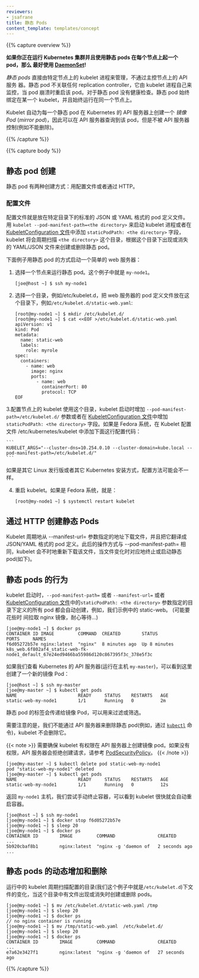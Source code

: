 ```yaml
---
reviewers:
- jsafrane
title: 静态 Pods
content_template: templates/concept
---
```

<!--
---
reviewers:
- jsafrane
title: Static Pods
content_template: templates/concept
---
--->

{{% capture overview %}}

<!--
**If you are running clustered Kubernetes and are using static pods to run a pod on every node, you should probably be using a [DaemonSet](/docs/concepts/workloads/controllers/daemonset/)!**
--->
**如果你正在运行 Kubernetes 集群并且使用静态 pods 在每个节点上起一个 pod，那么
最好使用 [DaemonSet](/docs/concepts/workloads/controllers/daemonset/)!**

<!--
*Static pods* are managed directly by kubelet daemon on a specific node, without the API server observing it. It does not have an associated replication controller, and kubelet daemon itself watches it and restarts it when it crashes. There is no health check. Static pods are always bound to one kubelet daemon and always run on the same node with it.
--->
*静态 pods* 直接由特定节点上的 kubelet 进程来管理，不通过主控节点上的 API 服务
器。静态 pod 不关联任何 replication controller，它由 kubelet 进程自己来监控，当 pod 崩溃时重启该 pod。对于静态 pod 没有健康检查。静态 pod 始终绑定在某一个 kubelet，并且始终运行在同一个节点上。

<!--
Kubelet automatically tries to create a *mirror pod* on the Kubernetes API server for each static pod.
This means that the pods are visible on the API server but cannot be controlled from there.
--->
Kubelet 自动为每一个静态 pod 在 Kubernetes 的 API 服务器上创建一个 *镜像 Pod* (*mirror pod*)，因此可以在 API 服务器查询到该 pod，但是不被 API 服务器控制(例如不能删除)。

{{% /capture %}}


{{% capture body %}}

<!--
## Static pod creation

Static pod can be created in two ways: either by using configuration file(s) or by HTTP.
--->
## 静态 pod 创建

静态 pod 有两种创建方式：用配置文件或者通过 HTTP。

<!--
### Configuration files

The configuration files are just standard pod definitions in json or yaml format in a specific directory. Use `kubelet --pod-manifest-path=<the directory>` to start kubelet daemon or add the `staticPodPath: <the directory>` field in the [KubeletConfiguration file](/docs/tasks/administer-cluster/kubelet-config-file), which periodically scans the directory and creates/deletes static pods as yaml/json files appear/disappear there.
Note that kubelet will ignore files starting with dots when scanning the specified directory.
--->
### 配置文件

配置文件就是放在特定目录下的标准的 JSON 或 YAML 格式的 pod 定义文件。用 `kubelet --pod-manifest-path=<the directory>` 来启动 kubelet 进程或者在 [KubeletConfiguration 文件](/docs/tasks/administer-cluster/kubelet-config-file)中添加 `staticPodPath: <the directory>` 字段，kubelet 将会周期扫描 `<the directory>` 这个目录，根据这个目录下出现或消失的 YAML/JSON 文件来创建或删除静态 pod。

<!--
For example, this is how to start a simple web server as a static pod:

1. Choose a node where we want to run the static pod. In this example, it's `my-node1`.

    ```
    [joe@host ~] $ ssh my-node1
    ```

2. Choose a directory, say `/etc/kubelet.d` and place a web server pod definition there, e.g. `/etc/kubelet.d/static-web.yaml`:
--->
下面例子用静态 pod 的方式启动一个简单的 web 服务器：

1. 选择一个节点来运行静态 pod。这个例子中就是 `my-node1`。

    ```
    [joe@host ~] $ ssh my-node1
    ```

2. 选择一个目录，例如/etc/kubelet.d，把 web 服务器的 pod 定义文件放在这个目录下，例如`/etc/kubelet.d/static-web.yaml`:

    ```
    [root@my-node1 ~] $ mkdir /etc/kubelet.d/
    [root@my-node1 ~] $ cat <<EOF >/etc/kubelet.d/static-web.yaml
    apiVersion: v1
    kind: Pod
    metadata:
      name: static-web
      labels:
        role: myrole
    spec:
      containers:
        - name: web
          image: nginx
          ports:
            - name: web
              containerPort: 80
              protocol: TCP
    EOF
    ```

<!--
3. Configure your kubelet daemon on the node to use this directory by running it with `--pod-manifest-path=/etc/kubelet.d/` argument or add the `staticPodPath: <the directory>` field in the [KubeletConfiguration file](/docs/tasks/administer-cluster/kubelet-config-file).
    On Fedora edit `/etc/kubernetes/kubelet` to include this line:

    ```
    KUBELET_ARGS="--cluster-dns=10.254.0.10 --cluster-domain=kube.local --pod-manifest-path=/etc/kubelet.d/"
    ```

    Instructions for other distributions or Kubernetes installations may vary.
--->
3.配置节点上的 kubelet 使用这个目录，kubelet 启动时增加 `--pod-manifest-path=/etc/kubelet.d/` 参数或者在 [KubeletConfiguration 文件](/docs/tasks/administer-cluster/kubelet-config-file)中增加 `staticPodPath: <the directory>` 字段。如果是 Fedora 系统，在 Kubelet 配置文件 /etc/kubernetes/kubelet 中添加下面这行配置代码：

    ```
    KUBELET_ARGS="--cluster-dns=10.254.0.10 --cluster-domain=kube.local --pod-manifest-path=/etc/kubelet.d/"
    ```

如果是其它 Linux 发行版或者其它 Kubernetes 安装方式，配置方法可能会不一样。

<!--
4. Restart kubelet. On Fedora, this is:
--->
4. 重启 kubelet。如果是 Fedora 系统，就是：

    ```
    [root@my-node1 ~] $ systemctl restart kubelet
    ```
<!--
### Pods created via HTTP

Kubelet periodically downloads a file specified by `--manifest-url=<URL>` argument and interprets it as a json/yaml file with a pod definition. It works the same as `--pod-manifest-path=<directory>`, i.e. it's reloaded every now and then and changes are applied to running static pods (see below).
--->
## 通过 HTTP 创建静态 Pods

Kubelet 周期地从 --manifest-url=<URL> 参数指定的地址下载文件，并且把它翻译成 JSON/YAML 格式的 pod 定义。此后的操作方式与 --pod-manifest-path=<directory> 相同，kubelet 会不时地重新下载该文件，当文件变化时对应地终止或启动静态 pod(如下)。

<!--
## Behavior of static pods

When kubelet starts, it automatically starts all pods defined in directory specified in `--pod-manifest-path=` or `--manifest-url=` arguments or add the `staticPodPath: <the directory>` field in the [KubeletConfiguration file](/docs/tasks/administer-cluster/kubelet-config-file), i.e. our static-web.  (It may take some time to pull nginx image, be patient…):
--->
## 静态 pods 的行为

kubelet 启动时，`--pod-manifest-path=` 或者 `--manifest-url=` 或者[KubeletConfiguration 文件](/docs/tasks/administer-cluster/kubelet-config-file)中的`staticPodPath: <the directory>` 参数指定的目录下定义的所有 pod 都会自动创建，例如，我们示例中的 static-web。 (可能要花些时
间拉取 nginx 镜像，耐心等待...)

```shell
[joe@my-node1 ~] $ docker ps
CONTAINER ID IMAGE         COMMAND  CREATED        STATUS         PORTS     NAMES
f6d05272b57e nginx:latest  "nginx"  8 minutes ago  Up 8 minutes             k8s_web.6f802af4_static-web-fk-node1_default_67e24ed9466ba55986d120c867395f3c_378e5f3c
```

<!--
If we look at our Kubernetes API server (running on host `my-master`), we see that a new mirror-pod was created there too:
--->
如果我们查看 Kubernetes 的 API 服务器(运行在主机 `my-master`)，可以看到这里创建了一个新的镜像 Pod：

```shell
[joe@host ~] $ ssh my-master
[joe@my-master ~] $ kubectl get pods
NAME                       READY     STATUS    RESTARTS   AGE
static-web-my-node1        1/1       Running   0          2m
```

<!--
Labels from the static pod are propagated into the mirror-pod and can be used as usual for filtering.

Notice we cannot delete the pod with the API server (e.g. via [`kubectl`](/docs/user-guide/kubectl/) command), kubelet simply won't remove it.
--->
静态 pod 的标签会传递给镜像 Pod，可以用来过滤或筛选。

需要注意的是，我们不能通过 API 服务器来删除静态 pod(例如，通过 [`kubectl`](/docs/user-guide/kubectl/) 命令)，kubelet 不会删除它。

<!--
{{< note >}}
Make sure the kubelet has permission to create the mirror pod in the API server. If not, the creation request is rejected by the API server. See
[PodSecurityPolicy](/docs/concepts/policy/pod-security-policy/).
{{< /note >}}
--->
{{< note >}}
需要确保 kubelet 有权限在 API 服务器上创建镜像 pod。如果没有权限，API 服务器会拒绝创建请求，请参考 [PodSecurityPolicy](/docs/concepts/policy/pod-security-policy/)。
{{< /note >}}
```shell
[joe@my-master ~] $ kubectl delete pod static-web-my-node1
pod "static-web-my-node1" deleted
[joe@my-master ~] $ kubectl get pods
NAME                       READY     STATUS    RESTARTS   AGE
static-web-my-node1        1/1       Running   0          12s
```
<!--
Back to our `my-node1` host, we can try to stop the container manually and see, that kubelet automatically restarts it in a while:
--->
返回 `my-node1` 主机，我们尝试手动终止容器，可以看到 kubelet 很快就会自动重启容器。

```shell
[joe@host ~] $ ssh my-node1
[joe@my-node1 ~] $ docker stop f6d05272b57e
[joe@my-node1 ~] $ sleep 20
[joe@my-node1 ~] $ docker ps
CONTAINER ID        IMAGE         COMMAND                CREATED       ...
5b920cbaf8b1        nginx:latest  "nginx -g 'daemon of   2 seconds ago ...
```

<!--
## Dynamic addition and removal of static pods

Running kubelet periodically scans the configured directory (`/etc/kubelet.d` in our example) for changes and adds/removes pods as files appear/disappear in this directory.
--->
## 静态 pods 的动态增加和删除

运行中的 kubelet 周期扫描配置的目录(我们这个例子中就是`/etc/kubelet.d`)下文件的变化，当这个目录中有文件出现或消失时创建或删除 pods。

```shell
[joe@my-node1 ~] $ mv /etc/kubelet.d/static-web.yaml /tmp
[joe@my-node1 ~] $ sleep 20
[joe@my-node1 ~] $ docker ps
// no nginx container is running
[joe@my-node1 ~] $ mv /tmp/static-web.yaml  /etc/kubelet.d/
[joe@my-node1 ~] $ sleep 20
[joe@my-node1 ~] $ docker ps
CONTAINER ID        IMAGE         COMMAND                CREATED           ...
e7a62e3427f1        nginx:latest  "nginx -g 'daemon of   27 seconds ago
```

{{% /capture %}}
